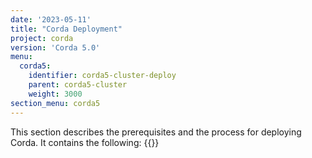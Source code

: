 ```yaml
---
date: '2023-05-11'
title: "Corda Deployment"
project: corda
version: 'Corda 5.0'
menu:
  corda5:
    identifier: corda5-cluster-deploy
    parent: corda5-cluster
    weight: 3000
section_menu: corda5
---
```

This section describes the prerequisites and the process for deploying Corda.
It contains the following:
{{<childpages>}}
